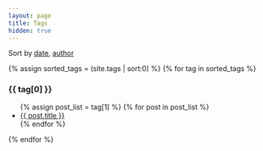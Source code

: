 ```yaml
---
layout: page
title: Tags
hidden: true
---
```


<span class="discreet">Sort by <a href="/writeups">date</a>, <a href="/authors">author</a></span>

{% assign sorted_tags = (site.tags | sort:0) %}
{% for tag in sorted_tags  %}
  <h3 id="{{ tag[0] }}-ref">{{ tag[0] }}</h3>
  <ul>
    {% assign post_list = tag[1] %}
    {% for post in post_list %}
         <li><a href="{{ post.url }}">{{ post.title }}</a></li>
    {% endfor %}
  </ul>
{% endfor %}
